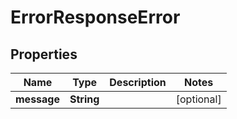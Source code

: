 

# ErrorResponseError


## Properties

| Name | Type | Description | Notes |
|------------ | ------------- | ------------- | -------------|
|**message** | **String** |  |  [optional] |



